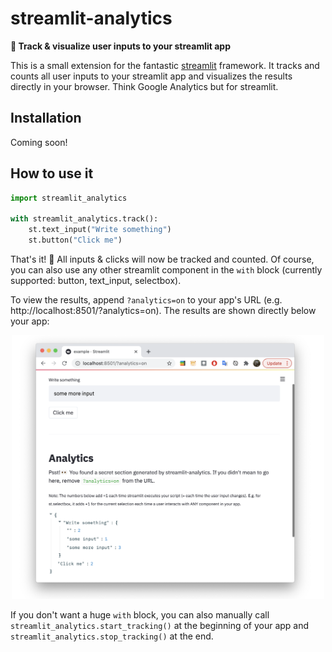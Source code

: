 # streamlit-analytics

**👀 Track & visualize user inputs to your streamlit app**

This is a small extension for the fantastic [streamlit](https://www.streamlit.io/) 
framework. It tracks and counts all user inputs to your streamlit app and visualizes the 
results directly in your browser. Think Google Analytics but for streamlit.


## Installation

Coming soon!


## How to use it

```python
import streamlit_analytics

with streamlit_analytics.track():
    st.text_input("Write something")
    st.button("Click me")
```

That's it! 🎈 All inputs & clicks will now be tracked and counted. Of course, you
can also use any other streamlit component in the `with` block (currently supported:
button, text_input, selectbox). 

To view the results, append `?analytics=on` to your app's URL 
(e.g. http://localhost:8501/?analytics=on). The results are shown directly below your 
app:

<p align="center">
    <img src="images/example.png" width=500>
</p>

If you don't want a huge `with` block, you can also manually call 
`streamlit_analytics.start_tracking()` at the beginning of your app and
`streamlit_analytics.stop_tracking()` at the end.
